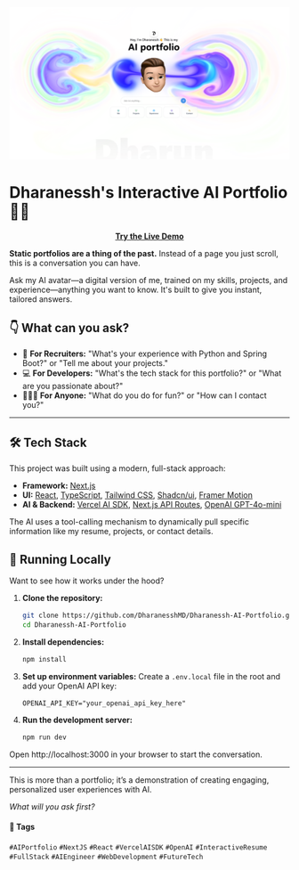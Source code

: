 
![image](assets/readme-photo.png)

# Dharanessh's Interactive AI Portfolio 🤖✨

<p align="center">
  <a href="https://dharun-ai-portfolio.vercel.app/"><strong>Try the Live Demo</strong></a>
</p>

**Static portfolios are a thing of the past.** Instead of a page you just scroll, this is a conversation you can have.

Ask my AI avatar—a digital version of me, trained on my skills, projects, and experience—anything you want to know. It's built to give you instant, tailored answers.

## 👇 What can you ask?

- 🧠 **For Recruiters:** "What's your experience with Python and Spring Boot?" or "Tell me about your projects."
- 💻 **For Developers:** "What's the tech stack for this portfolio?" or "What are you passionate about?"
- 🧑‍🤝‍🧑 **For Anyone:** "What do you do for fun?" or "How can I contact you?"

---

## 🛠️ Tech Stack

This project was built using a modern, full-stack approach:

- **Framework:** [Next.js](https://nextjs.org/)
- **UI:** [React](https://react.dev/), [TypeScript](https://www.typescriptlang.org/), [Tailwind CSS](https://tailwindcss.com/), [Shadcn/ui](https://ui.shadcn.com/), [Framer Motion](https://www.framer.com/motion/)
- **AI & Backend:** [Vercel AI SDK](https://sdk.vercel.ai/), [Next.js API Routes](https://nextjs.org/docs/api-routes/introduction), [OpenAI GPT-4o-mini](https://openai.com/gpt-4o/)

The AI uses a tool-calling mechanism to dynamically pull specific information like my resume, projects, or contact details.

## 🚀 Running Locally

Want to see how it works under the hood?

1.  **Clone the repository:**
    ```bash
    git clone https://github.com/DharanesshMD/Dharanessh-AI-Portfolio.git
    cd Dharanessh-AI-Portfolio
    ```

2.  **Install dependencies:**
    ```bash
    npm install
    ```

3.  **Set up environment variables:**
    Create a `.env.local` file in the root and add your OpenAI API key:
    ```env
    OPENAI_API_KEY="your_openai_api_key_here"
    ```

4.  **Run the development server:**
    ```bash
    npm run dev
    ```

Open http://localhost:3000 in your browser to start the conversation.

---

This is more than a portfolio; it’s a demonstration of creating engaging, personalized user experiences with AI.

*What will you ask first?*

#### 🔖 Tags

`#AIPortfolio` `#NextJS` `#React` `#VercelAISDK` `#OpenAI` `#InteractiveResume` `#FullStack` `#AIEngineer` `#WebDevelopment` `#FutureTech`
